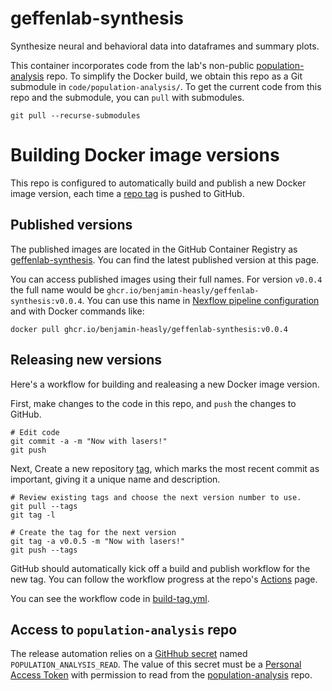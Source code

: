 # geffenlab-synthesis

Synthesize neural and behavioral data into dataframes and summary plots.

This container incorporates code from the lab's non-public [population-analysis](https://github.com/jcollina/population-analysis.git) repo.
To simplify the Docker build, we obtain this repo as a Git submodule in `code/population-analysis/`.
To get the current code from this repo and the submodule, you can `pull` with submodules.

```
git pull --recurse-submodules
```

# Building Docker image versions

This repo is configured to automatically build and publish a new Docker image version, each time a [repo tag](https://git-scm.com/book/en/v2/Git-Basics-Tagging) is pushed to GitHub.

## Published versions

The published images are located in the GitHub Container Registry as [geffenlab-synthesis](https://github.com/benjamin-heasly/geffenlab-synthesis/pkgs/container/geffenlab-synthesis).  You can find the latest published version at this page.

You can access published images using their full names.  For version `v0.0.4` the full name would be `ghcr.io/benjamin-heasly/geffenlab-synthesis:v0.0.4`.  You can use this name in [Nexflow pipeline configuration](https://github.com/benjamin-heasly/geffenlab-ephys-pipeline/blob/master/pipeline/main.nf#L128) and with Docker commands like:

```
docker pull ghcr.io/benjamin-heasly/geffenlab-synthesis:v0.0.4
```

## Releasing new versions

Here's a workflow for building and realeasing a new Docker image version.

First, make changes to the code in this repo, and `push` the changes to GitHub.

```
# Edit code
git commit -a -m "Now with lasers!"
git push
```

Next, Create a new repository [tag](https://git-scm.com/book/en/v2/Git-Basics-Tagging), which marks the most recent commit as important, giving it a unique name and description.

```
# Review existing tags and choose the next version number to use.
git pull --tags
git tag -l

# Create the tag for the next version
git tag -a v0.0.5 -m "Now with lasers!"
git push --tags
```

GitHub should automatically kick off a build and publish workflow for the new tag.
You can follow the workflow progress at the repo's [Actions](https://github.com/benjamin-heasly/geffenlab-synthesis/actions) page.

You can see the workflow code in [build-tag.yml](./.github/workflows/build-tag.yml).


## Access to `population-analysis` repo

The release automation relies on a [GitHhub secret](https://docs.github.com/en/actions/how-tos/write-workflows/choose-what-workflows-do/use-secrets) named `POPULATION_ANALYSIS_READ`.  The value of this secret must be a [Personal Access Token](https://docs.github.com/en/authentication/keeping-your-account-and-data-secure/managing-your-personal-access-tokens) with permission to read from the [population-analysis](https://github.com/jcollina/population-analysis.git) repo.

